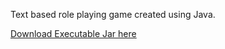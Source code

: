 Text based role playing game created using Java.










[Download Executable Jar here ](https://github.com/Epicskylegend/Dungeon_RPG/releases/download/V1.0/Dungeon.jar)  
